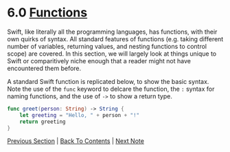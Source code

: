 # 6.0 [Functions](https://developer.apple.com/library/content/documentation/Swift/Conceptual/Swift_Programming_Language/Functions.html)

Swift, like literally all the programming languages, has functions, with their own quirks of syntax. All standard features of functions (e.g. taking different number of variables, returning values, and nesting functions to control scope) are covered. In this section, we will largely look at things unique to Swift or comparitively niche enough that a reader might not have encountered them before.

A standard Swift function is replicated below, to show the basic syntax. Note the use of the `func` keyword to delcare the function, the `:` syntax for naming functions, and the use of `->` to show a return type.

```Swift
func greet(person: String) -> String {
    let greeting = "Hello, " + person + "!"
    return greeting
}
```

[Previous Section](../5%20-%20Control%20Flow/5.4%20-%20Early%20Exit.md) | [Back To Contents](https://github.com/Firanus/swift-language-guide-notes) |  [Next Note](../6%20-%20Functions/6.1%20-%20Argument%20Labels%20and%20Parameter%20Names.md)